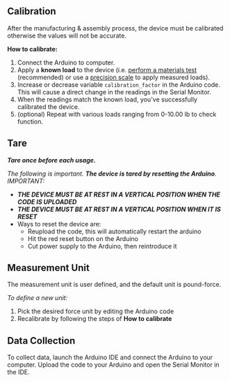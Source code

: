 ## Calibration
After the manufacturing & assembly process, the device must be calibrated otherwise the values will not be accurate.

**How to calibrate:**
1. Connect the Arduino to computer.
2. Apply a **known load** to the device (i.e. [perform a materials test](https://github.com/ncan33/STIF-2019/blob/master/visuals/calibration_on_MTS_machine.jpg) (recommended) or use a [precision scale](https://images-na.ssl-images-amazon.com/images/I/61YSVHc1hwL._SX425_.jpg) to apply measured loads).
3. Increase or decrease variable `calibration_factor` in the Arduino code. This will cause a direct change in the readings in the Serial Monitor.
4. When the readings match the known load, you've successfully calibrated the device.
5. (optional) Repeat with various loads ranging from 0-10.00 lb to check function.

## Tare
***Tare once before each usage.***

_The following is important. **The device is tared by resetting the Arduino**. IMPORTANT:_
* ***THE DEVICE MUST BE AT REST IN A VERTICAL POSITION WHEN THE CODE IS UPLOADED***
* ***THE DEVICE MUST BE AT REST IN A VERTICAL POSITION WHEN IT IS RESET***
* Ways to reset the device are:
  * Reupload the code, this will automatically restart the arduino
  * Hit the red reset button on the Arduino
  * Cut power supply to the Arduino, then reintroduce it


## Measurement Unit
The measurement unit is user defined, and the default unit is pound-force.

_To define a new unit:_
1. Pick the desired force unit by editing the Arduino code
2. Recalibrate by following the steps of **How to calibrate** 

## Data Collection
To collect data, launch the Arduino IDE and connect the Arduino to your computer. Upload the code to your Arduino and open the Serial Monitor in the IDE.
